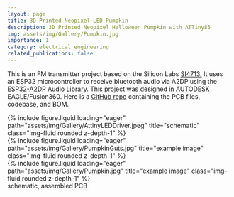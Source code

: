 ```yaml
---
layout: page
title: 3D Printed Neopixel LED Pumpkin
description: 3D Printed Neopixel Halloween Pumpkin with ATTiny85
img: assets/img/Gallery/Pumpkin.jpg
importance: 1
category: electrical engineering
related_publications: false
---
```

This is an FM transmitter project based on the Silicon Labs <a href="https://dangerousthings.com/product/xsiid/">SI4713.</a> It uses an ESP32 microcontroller to receive bluetooth audio via A2DP using the <a href="https://github.com/pschatzmann/ESP32-A2DP">ESP32-A2DP Audio Library</a>. This project was designed in AUTODESK EAGLE/Fusion360. Here is a <a href="https://github.com/eigenlucy/ESP32-Bluetooth-FM-Transmitter">GitHub repo</a> containing the PCB files, codebase, and BOM.

<div class="row">
    <div class="col-sm mt-2 mt-md-0">
        {% include figure.liquid loading="eager" path="assets/img/Gallery/AttinyLEDDriver.jpeg" title="schematic" class="img-fluid rounded z-depth-1" %}
    </div>
    <div class="col-sm mt-2 mt-md-0">
        {% include figure.liquid loading="eager" path="assets/img/Gallery/PumpkinGuts.jpg" title="example image" class="img-fluid rounded z-depth-1" %}
    </div>
    <div class="col-sm mt-2 mt-md-0">
        {% include figure.liquid loading="eager" path="assets/img/Gallery/Pumpkin.jpg" title="example image" class="img-fluid rounded z-depth-1" %}
    </div>

</div>
<div class="caption">
    schematic, assembled PCB
</div>
